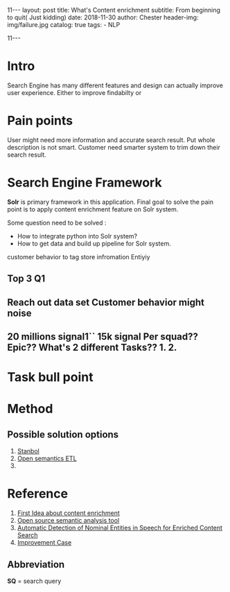 11﻿---
layout:     post
title:      What's Content enrichment
subtitle:   From beginning to quit( Just kidding)
date:       2018-11-30
author:    Chester
header-img: img/failure.jpg
catalog: true
tags:
    - NLP
    
11---
# Intro
Search Engine has many different features and design can actually improve user experience. Either to improve findabilty or 


# Pain points
User might need more information and accurate search result. Put whole description is not smart. Customer need smarter system to trim down their search result.
# Search Engine Framework
**Solr** is primary framework in this application. Final goal to solve the pain point is to apply content enrichment feature on Solr system. 

Some question need to be solved :
- How to integrate python into Solr system?
- How to get data and build up pipeline for Solr system.


customer behavior 
to tag 
store infromation
Entiyiy

Top 3
Q1
-------------------
Reach out data set 
Customer behavior might noise
-----------------------------
20 millions signal1``
15k signal
Per squad??
Epic??
What's 2 different Tasks??
1.
2.
----------------------
# Task bull point




# Method
## Possible solution options

 1. [Stanbol](http://stanbol.apache.org/development/index.html#source_code)
 2. [Open semantics ETL](https://github.com/opensemanticsearch/open-semantic-etl)
 3. 

# Reference


 1. [First Idea about content enrichment](http://breakthroughanalysis.com/2012/01/25/smart-content-re-viewed-text-analytics-and-semantic-content-enrichment/)
 2. [Open source semantic analysis tool](https://opensemanticsearch.org/etl)
 3. [Automatic Detection of Nominal Entities in Speech for Enriched Content Search](file:///home/chester/Downloads/5862-29771-1-PB.pdf)
 4. [Improvement Case](https://www.iknow.us/projects/content-enrichment-and-search-enhancement)

## Abbreviation
**SQ** = search query
<!--stackedit_data:
eyJoaXN0b3J5IjpbMTIwMjczMjU1NCw2MTc2NTczNDEsMTU3ND
kwNDU4MCwxMTYxNDAyMDAyLC0xOTkyOTA1MzU5LC0xOTI5NzU0
MjU3LDE1NDQyMjI1NzMsLTkwODU5MzM2Myw5ODMxNzY5ODcsNT
g2MzQ5MjYwLC03OTg1MjU2MTMsMTUwOTY3NTAzNywtMTQ3Njgw
Mzc1OCwtMTUyNDAxNjAwMF19
-->